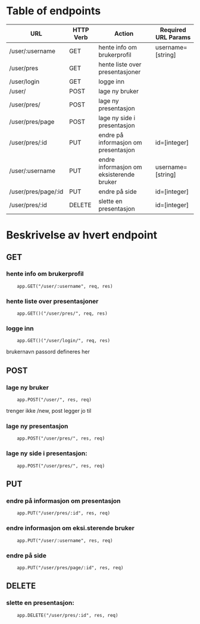 # Table of endpoints

| URL                 | HTTP Verb | Action                                   | Required URL Params |
|---------------------|-----------|------------------------------------------|---------------------|
| /user/:username     | GET       | hente info om brukerprofil               | username=[string]   |
| /user/pres          | GET       | hente liste over presentasjoner          |                     |
| /user/login         | GET       | logge inn                                |                     |
| /user/              | POST      | lage ny bruker                           |                     |
| /user/pres/         | POST      | lage ny presentasjon                     |                     |
| /user/pres/page     | POST      | lage ny side i presentasjon              |                     |
| /user/pres/:id      | PUT       | endre på informasjon om presentasjon     | id=[integer]        |
| /user/:username     | PUT       | endre informasjon om eksisterende bruker | username=[string]   |
| /user/pres/page/:id | PUT       | endre på side                            | id=[integer]        |
| /user/pres/:id      | DELETE    | slette en presentasjon                   | id=[integer]        |

# Beskrivelse av hvert endpoint


## GET

### hente info om brukerprofil
		app.GET("/user/:username", req, res)

### hente liste over presentasjoner
		app.GET()("/user/pres/", req, res)

### logge inn
		app.GET()("/user/login/", req, res)
brukernavn passord defineres her


## POST
### lage ny bruker
		app.POST("/user/", res, req)
trenger ikke /new, post legger jo til

### lage ny presentasjon
		app.POST("/user/pres/", res, req)

### lage ny side i presentasjon:
 		app.POST("/user/pres/", res, req)

## PUT
### endre på informasjon om presentasjon
		app.PUT("/user/pres/:id", res, req)

### endre informasjon om eksi.sterende bruker
		app.PUT("/user/:username", res, req)

### endre på side
		app.PUT("/user/pres/page/:id", res, req)


## DELETE
### slette en presentasjon:
		app.DELETE("/user/pres/:id", res, req)

